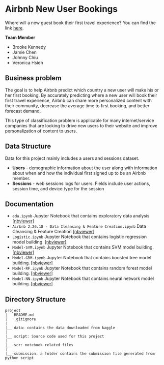 

# Airbnb New User Bookings

Where will a new guest book their first travel experience? You can find the link [here](https://www.kaggle.com/c/airbnb-recruiting-new-user-bookings).

**Team Member**
* Brooke Kennedy
* Jamie Chen 
* Johnny Chiu
* Veronica Hsieh

## Business problem
The goal is to help Airbnb predict which country a new user will make his or her first booking.
By accurately predicting where a new user will book their first travel experience, Airbnb can share more personalized content with their community, decrease the average time to first booking, and better forecast demand.

This type of classification problem is applicable for many internet/service companies that are looking to drive new users to their website and improve personalization of content to users.

## Data Structure
Data for this project mainly includes a users and sessions dataset.
* **Users** - demographic information about the user along with information about when and how the individual first signed up to be an Airbnb member.
* **Sessions** - web sessions logs for users. Fields include user actions, session time, and device type for the session

## Documentation

* `eda.ipynb` Jupyter Notebook that contains exploratory data analysis [[nbviewer]](http://nbviewer.jupyter.org/github/bkennedy04/msia420_airbnb_prediction/blob/master/src/eda.ipynb)
* `Airbnb 2.26.18 - Data Cleansing & Feature Creation.ipynb` Data Cleansing & Feature Creation [[nbviewer]](http://nbviewer.jupyter.org/github/bkennedy04/msia420_airbnb_prediction/blob/master/src/Airbnb%202.26.18%20-%20Data%20Cleansing%20%26%20Feature%20Creation.ipynb)
* `Logistic.ipynb` Jupyter Notebook that contains logistic regression model building. [[nbviewer]](http://nbviewer.jupyter.org/github/bkennedy04/msia420_airbnb_prediction/blob/master/src/Logistic.ipynb)
* `Model-SVM.ipynb` Jupyter Notebook that contains SVM model building. [[nbviewer]](http://nbviewer.jupyter.org/github/bkennedy04/msia420_airbnb_prediction/blob/master/src/Model-SVM.ipynb)
* `Model-GBM.ipynb` Jupyter Notebook that contains boosted tree model building. [[nbviewer]](http://nbviewer.jupyter.org/github/bkennedy04/msia420_airbnb_prediction/blob/master/src/Model-GBM.ipynb)
* `Model-RF.ipynb` Jupyter Notebook that contains random forest model building. [[nbviewer]](http://nbviewer.jupyter.org/github/bkennedy04/msia420_airbnb_prediction/blob/master/src/Model-RF.ipynb)
* `Model-NN.ipynb` Jupyter Notebook that contains neural network model building. [[nbviewer]](http://nbviewer.jupyter.org/github/bkennedy04/msia420_airbnb_prediction/blob/master/src/Model-NN.ipynb)



## Directory Structure

```
project
|   README.md
|   .gitignore
|
|__ data: contains the data downloaded from kaggle
|
|__ script: Source code used for this project
|
|__ scr: notebook related files
|
|__ submission: a folder contains the submission file generated from python script
```

